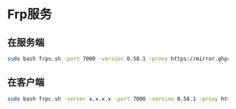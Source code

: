 # Frp服务

## 在服务端
```bash
sudo bash frps.sh -port 7000 -version 0.58.1 -proxy https://mirror.ghproxy.com
```

## 在客户端
```bash
sudo bash frpc.sh -server x.x.x.x -port 7000 -version 0.58.1 -proxy https://mirror.ghproxy.com
```